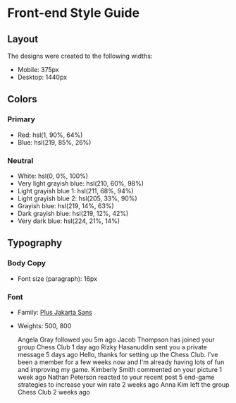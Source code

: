 # Front-end Style Guide

## Layout

The designs were created to the following widths:

- Mobile: 375px
- Desktop: 1440px

## Colors

### Primary

- Red: hsl(1, 90%, 64%)
- Blue: hsl(219, 85%, 26%)

### Neutral

- White: hsl(0, 0%, 100%)
- Very light grayish blue: hsl(210, 60%, 98%)
- Light grayish blue 1: hsl(211, 68%, 94%)
- Light grayish blue 2: hsl(205, 33%, 90%)
- Grayish blue: hsl(219, 14%, 63%)
- Dark grayish blue: hsl(219, 12%, 42%)
- Very dark blue: hsl(224, 21%, 14%)

## Typography

### Body Copy

- Font size (paragraph): 16px

### Font

- Family: [Plus Jakarta Sans](https://fonts.google.com/specimen/Plus+Jakarta+Sans)
- Weights: 500, 800



    Angela Gray followed you 5m ago Jacob
    Thompson has joined your group Chess Club 1 day ago Rizky Hasanuddin sent
    you a private message 5 days ago Hello, thanks for setting up the Chess
    Club. I've been a member for a few weeks now and I'm already having lots of
    fun and improving my game. Kimberly Smith commented on your picture 1 week
    ago Nathan Peterson reacted to your recent post 5 end-game strategies to
    increase your win rate 2 weeks ago Anna Kim left the group Chess Club 2
    weeks ago
